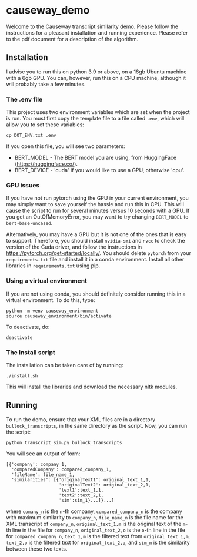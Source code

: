 # causeway_demo

Welcome to the Causeway transcript similarity demo.  Please follow the instructions for a pleasant installation and running experience.  Please refer to the pdf document for a description of the algorithm.

## Installation
I advise you to run this on python 3.9 or above, on a 16gb Ubuntu machine with a 6gb GPU.  You can, however, run this on a CPU machine, although it will probably take a few minutes.

### The .env file
This project uses two environment variables which are set when the project is run.  You must first copy the template file to a file called `.env`, which will allow you to set these variables:
```
cp DOT_ENV.txt .env
```
If you open this file, you will see two parameters:

* BERT_MODEL - The BERT model you are using, from HuggingFace (https://huggingface.co/).
* BERT_DEVICE - 'cuda' if you would like to use a GPU, otherwise 'cpu'.

### GPU issues
If you have not run pytorch using the GPU in your current environment, you may simply want to save yourself the hassle and run this in CPU.  This will cause the script to run for several minutes versus 10 seconds with a GPU.  If you get an OutOfMemoryError, you may want to try changing `BERT_MODEL` to `bert-base-uncased`. 

Alternatively, you may have a GPU but it is not one of the ones that is easy to support.  Therefore, you should install `nvidia-smi` and `nvcc` to check the version of the Cuda driver, and follow the instructions in https://pytorch.org/get-started/locally/.  You should delete `pytorch` from your `requirements.txt` file and install it in a conda environment.  Install all other libraries in `requirements.txt` using pip.

### Using a virtual environment
If you are not using conda, you should definitely consider running this in a virtual environment.  To do this, type:
```
python -m venv causeway_environment
source causeway_environment/bin/activate
```
To deactivate, do:
```
deactivate
```

### The install script
The installation can be taken care of by running:
```
./install.sh
```
This will install the libraries and download the necessary nltk modules.

## Running
To run the demo, ensure that your XML files are in a directory `bullock_transcripts`, in the same directory as the script.  Now, you can run the script:
```
python transcript_sim.py bullock_transcripts
```
You will see an output of form:
```
[{'company': company_1,
  'comparedCompany': compared_company_1,
  'fileName': file_name_1,
  'similarities': [{'originalText1': original_text_1,1,
                    'originalText2': original_text_2,1,
                    'text1':text_1,1,
                    'text2':text_2,1,
                    'sim':sim_1}...]}...]
 ```
 where `comany_n` is the `n`-th company, `compared_company_n` is the company with maximum similarity to `company_n`, `file_name_n` is the file name for the XML transcript of `company_n`, `original_text_1,m` is the original text of the `m`-th line in the file for `company_n`, `original_text_2,o` is the `o`-th line in the file for `compared_company_n`, `text_1,m` is the filtered text from `original_text_1,m`, `text_2,o` is the filtered text for `original_text_2,o`, and `sim_m` is the similarity between these two texts.

```
